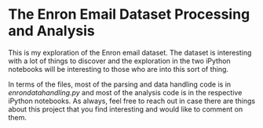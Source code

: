 # The Enron Email Dataset Processing and Analysis

This is my exploration of the Enron email dataset. The dataset is interesting with a lot of things to discover and the exploration in the two iPython notebooks will be interesting to those who are into this sort of thing.

In terms of the files, most of the parsing and data handling code is in _enrondatahandling.py_ and most of the analysis code is in the respective iPython notebooks. As always, feel free to reach out in case there are things about this project that you find interesting and would like to comment on them.
